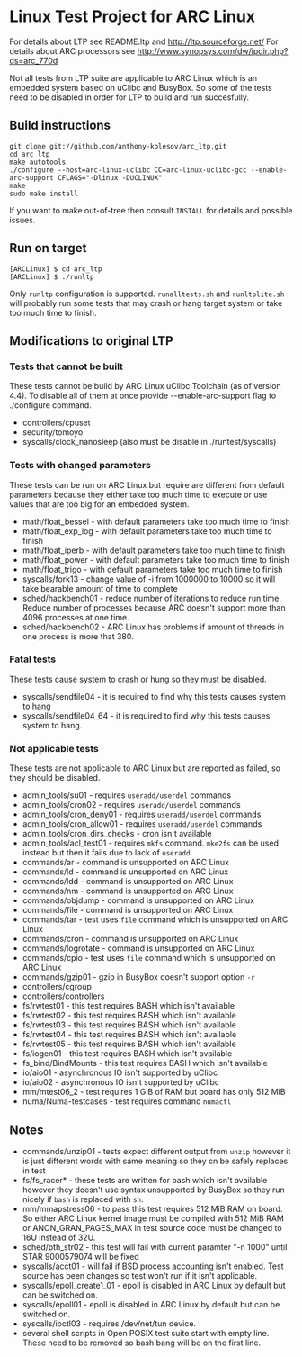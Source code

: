 # Linux Test Project for ARC Linux

For details about LTP see README.ltp and http://ltp.sourceforge.net/
For details about ARC processors see http://www.synopsys.com/dw/ipdir.php?ds=arc_770d

Not all tests from LTP suite are applicable to ARC Linux which is an embedded
system based on uClibc and BusyBox. So some of the tests need to be disabled in
order for LTP to build and run succesfully.


## Build instructions

```
git clone git://github.com/anthony-kolesov/arc_ltp.git
cd arc_ltp
make autotools
./configure --host=arc-linux-uclibc CC=arc-linux-uclibc-gcc --enable-arc-support CFLAGS="-Dlinux -DUCLINUX"
make
sudo make install
```

If you want to make out-of-tree then consult `INSTALL` for details and possible issues.


## Run on target

```
[ARCLinux] $ cd arc_ltp
[ARCLinux] $ ./runltp
```

Only `runltp` configuration is supported. `runalltests.sh` and `runltplite.sh` will probably
run some tests that may crash or hang target system or take too much time to finish.


## Modifications to original LTP

### Tests that cannot be built

These tests cannot be build by ARC Linux uClibc Toolchain (as of version 4.4). To disable all of
them at once provide --enable-arc-support flag to ./configure command.

* controllers/cpuset
* security/tomoyo
* syscalls/clock_nanosleep (also must be disable in ./runtest/syscalls)


### Tests with changed parameters

These tests can be run on ARC Linux but require are different from default
parameters because they either take too much time to execute or use values that
are too big for an embedded system.

* math/float_bessel - with default parameters take too much time to finish
* math/float_exp_log - with default parameters take too much time to finish
* math/float_iperb - with default parameters take too much time to finish
* math/float_power - with default parameters take too much time to finish
* math/float_trigo - with default parameters take too much time to finish
* syscalls/fork13 - change value of -i from 1000000 to 10000 so it will take
  bearable amount of time to complete	
* sched/hackbench01 - reduce number of iterations to reduce run time. Reduce
  number of processes because ARC doesn't support more than 4096 processes at
  one time.
* sched/hackbench02 - ARC Linux has problems if amount of threads in one
  process is more that 380.


### Fatal tests

These tests cause system to crash or hung so they must be disabled.

* syscalls/sendfile04 - it is required to find why this tests causes system to hang
* syscalls/sendfile04_64 - it is required to find why this tests causes system to hang.


### Not applicable tests

These tests are not applicable to ARC Linux but are reported as failed, so they
should be disabled.

* admin_tools/su01 - requires `useradd/userdel` commands
* admin_tools/cron02 - requires `useradd/userdel` commands
* admin_tools/cron_deny01 - requires `useradd/userdel` commands
* admin_tools/cron_allow01 - requires `useradd/userdel` commands
* admin_tools/cron_dirs_checks - cron isn't available
* admin_tools/acl_test01 - requires `mkfs` command. `mke2fs` can be used
  instead but then it fails due to lack of `useradd`
* commands/ar - command is unsupported on ARC Linux
* commands/ld - command is unsupported on ARC Linux
* commands/ldd - command is unsupported on ARC Linux
* commands/nm - command is unsupported on ARC Linux
* commands/objdump - command is unsupported on ARC Linux
* commands/file - command is unsupported on ARC Linux
* commands/tar - test uses `file` command which is unsupported on ARC Linux
* commands/cron - command is unsupported on ARC Linux
* commands/logrotate - command is unsupported on ARC Linux
* commands/cpio - test uses `file` command which is unsupported on ARC Linux
* commands/gzip01 - gzip in BusyBox doesn't support option `-r`
* controllers/cgroup
* controllers/controllers
* fs/rwtest01 - this test requires BASH which isn't available
* fs/rwtest02 - this test requires BASH which isn't available
* fs/rwtest03 - this test requires BASH which isn't available
* fs/rwtest04 - this test requires BASH which isn't available
* fs/rwtest05 - this test requires BASH which isn't available
* fs/iogen01 - this test requires BASH which isn't available
* fs_bind/BindMounts - this test requires BASH which isn't available
* io/aio01 - asynchronous IO isn't supported by uClibc
* io/aio02 - asynchronous IO isn't supported by uClibc
* mm/mtest06_2 - test requires 1 GiB of RAM but board has only 512 MiB
* numa/Numa-testcases - test requires command `numactl`


## Notes

* commands/unzip01 - tests expect different output from `unzip` however it is
  just different words with same meaning so they cn be safely replaces in test
* fs/fs_racer* - these tests are written for bash which isn't available however
  they doesn't use syntax unsupported by BusyBox so they run nicely if `bash`
  is replaced with `sh`.
* mm/mmapstress06 - to pass this test requires 512 MiB RAM on board. So either
  ARC Linux kernel image must be compiled with 512 MiB RAM or
  ANON_GRAN_PAGES_MAX in test source code must be changed to 16U instead of 32U.
* sched/pth_str02 - this test will fail with current paramter "-n 1000" until
  STAR 9000579074 will be fixed
* syscalls/acct01 - will fail if BSD process accounting isn't enabled. Test
  source has been changes so test won't run if it isn't applicable.
* syscalls/epoll_create1_01 - epoll is disabled in ARC Linux by default but can
  be switched on.
* syscalls/epoll01 - epoll is disabled in ARC Linux by default but can be
  switched on.
* syscalls/ioctl03 - requires /dev/net/tun device.
* several shell scripts in Open POSIX test suite start with empty line. These
  need to be removed so bash bang will be on the first line.


